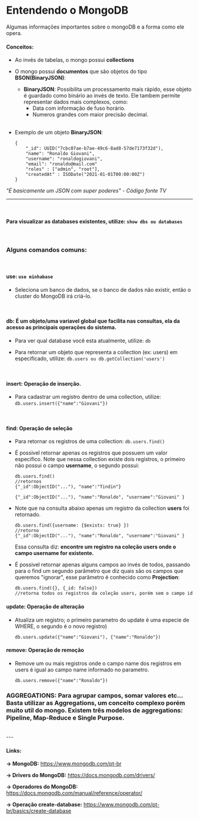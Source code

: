 # Entendendo o MongoDB

Algumas informações importantes sobre o mongoDB e a forma como ele opera.

#### **Conceitos:**

- Ao invés de tabelas, o mongo possui **collections**

- O mongo possui **documentos** que são objetos do tipo **BSON(BinaryJSON)**:
	- **BinaryJSON**: Possibilita um processamento mais rápido, esse objeto é guardado como binário ao invés de texto. Ele tambem permite representar dados mais complexos, como:
		- Data com informação de fuso horário.
		- Numeros grandes com maior precisão decimal. 
	
	<br>

- Exemplo de um objeto **BinaryJSON**:	
	```
	{
		"_id": UUID("7cbc07ae-b7ae-49c6-8ad8-57de7173f32d"),
		"name": "Ronaldo Giovani",
		"username": "ronaldogiovani",
		"email": "ronaldo@mail.com"
		"roles" : ["admin", "root"],
		"createdAt" : ISODate("2021-01-01T00:00:00Z")
	}
	```
*"É basicamente um JSON com super poderes" - Código fonte TV*

---
<br>

#### **Para visualizar as databases existentes, utilize:** ```show dbs ou databases```

<br>

### **Alguns comandos comuns:**

<br>

#### **use:** ```use minhabase``` 
- Seleciona um banco de dados, se o banco de dados não existir, então o cluster do MongoDB irá criá-lo.


<br>

#### **db:** É um objeto/uma variavel global que facilita nas consultas, ela da acesso as principais operações do sistema.

- Para ver qual database você esta atualmente, utilize: ```db```

- Para retornar um objeto que representa a collection (ex: users) em especificado, utilize: ```db.users ou db.getCollection('users')```

<br>

#### **insert:** Operação de inserção.
- Para cadastrar um registro dentro de uma collection, utilize: ```db.users.insert({"name":"Giovani"})```

<br>

#### **find:**  Operação de seleção
- Para retornar os registros de uma collection: ``` db.users.find() ```

- É possivel retornar apenas os registros que possuem um valor especifico. Note que nessa collection existe dois registros, o primeiro não possui o campo **username**, o segundo possui:
	```
	db.users.find()
	//retornos
	{"_id":ObjectID("..."), "name":"Tindin"}

	{"_id":ObjectID("..."), "name":"Ronaldo", "username":"Giovani" }
	```

- Note que na consulta abaixo apenas um registro da collection **users** foi retornado.
	```
	db.users.find({username: {$exists: true} })
	//retorno
	{"_id":ObjectID("..."), "name":"Ronaldo", "username":"Giovani" }
	```
	Essa consulta diz: **encontre um registro na coleção users onde o campo username for existente.**

- É possivel retornar apenas alguns campos ao invés de todos, passando para o find um segundo parâmetro que diz quais são os campos que queremos "ignorar", esse parâmetro é conhecido como **Projection**:
	```
	db.users.find({}, {_id: false}) 
	//retorna todos os registros da coleção users, porém sem o campo id
	```

#### **update:** Operação de alteração
- Atualiza um registro; o primeiro parametro do update é uma especie de WHERE, o segundo é o novo registro)

	```
	db.users.update({"name":"Giovani"), {"name":"Ronaldo"})
	```
#### **remove:** Operação de remoção
- Remove um ou mais registros onde o campo name dos registros em users é igual ao campo name informado no parametro.
	```
	db.users.remove({"name":"Ronaldo"})
	```


### **AGGREGATIONS:** Para agrupar campos, somar valores etc... Basta utilizar as **Aggregations**, um conceito complexo porém muito util do mongo. Existem três modelos de aggregations: **Pipeline**, **Map-Reduce** e **Single Purpose**.

<br>
---

#### **Links:**

**→ MongoDB:** https://www.mongodb.com/pt-br

**→  Drivers do MongoDB:** https://docs.mongodb.com/drivers/

**→  Operadores do MongoDB:** https://docs.mongodb.com/manual/reference/operator/

**→  Operação create-database:** https://www.mongodb.com/pt-br/basics/create-database
